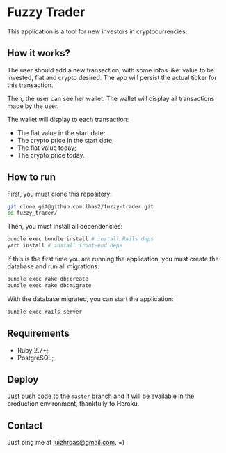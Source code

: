 # Fuzzy Trader

This application is a tool for new investors in cryptocurrencies.

## How it works?

The user should add a new transaction, with some infos like: value to be invested, fiat and crypto desired. The app will persist the actual ticker for this transaction.

Then, the user can see her wallet. The wallet will display all transactions made by the user.

The wallet will display to each transaction:

- The fiat value in the start date;
- The crypto price in the start date;
- The fiat value today;
- The crypto price today.

## How to run

First, you must clone this repository:

```bash
git clone git@github.com:lhas2/fuzzy-trader.git
cd fuzzy_trader/
```

Then, you must install all dependencies:

```bash
bundle exec bundle install # install Rails deps
yarn install # install front-end deps
```

If this is the first time you are running the application, you must create the database and run all migrations:

```bash
bundle exec rake db:create
bundle exec rake db:migrate
```

With the database migrated, you can start the application:

```bash
bundle exec rails server
```

## Requirements

- Ruby 2.7+;
- PostgreSQL;

## Deploy

Just push code to the `master` branch and it will be available in the production environment, thankfully to Heroku.

## Contact

Just ping me at [luizhrqas@gmail.com](luizhrqas@gmail.com). =)
